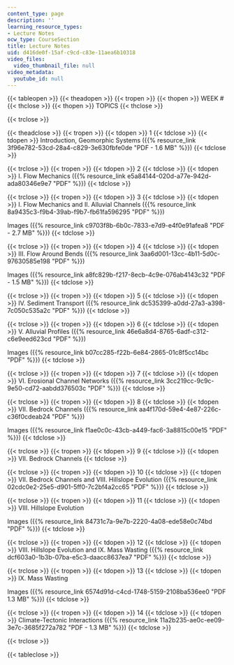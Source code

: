 ```yaml
---
content_type: page
description: ''
learning_resource_types:
- Lecture Notes
ocw_type: CourseSection
title: Lecture Notes
uid: d416de0f-15af-c9cd-c83e-11aea6b10318
video_files:
  video_thumbnail_file: null
video_metadata:
  youtube_id: null
---
```


{{< tableopen >}}
{{< theadopen >}}
{{< tropen >}}
{{< thopen >}}
WEEK #
{{< thclose >}}
{{< thopen >}}
TOPICS
{{< thclose >}}

{{< trclose >}}

{{< theadclose >}}
{{< tropen >}}
{{< tdopen >}}
1
{{< tdclose >}}
{{< tdopen >}}
Introduction, Geomorphic Systems ({{% resource_link 3f96e782-53cd-28a4-c829-3e630fbfe0de "PDF - 1.6 MB" %}})
{{< tdclose >}}

{{< trclose >}}
{{< tropen >}}
{{< tdopen >}}
2
{{< tdclose >}}
{{< tdopen >}}
I. Flow Mechanics ({{% resource_link e5a84144-020d-a77e-942d-ada80346e9e7 "PDF" %}})
{{< tdclose >}}

{{< trclose >}}
{{< tropen >}}
{{< tdopen >}}
3
{{< tdclose >}}
{{< tdopen >}}
I. Flow Mechanics and II. Alluvial Channels ({{% resource_link 8a9435c3-f9b4-39ab-f9b7-fb61fa596295 "PDF" %}})  
  
Images ({{% resource_link c9703f8b-6b0c-7833-e7d9-e4f0e91afea8 "PDF - 2.7 MB" %}})
{{< tdclose >}}

{{< trclose >}}
{{< tropen >}}
{{< tdopen >}}
4
{{< tdclose >}}
{{< tdopen >}}
III. Flow Around Bends ({{% resource_link 3aa6d001-13cc-4b11-5d0c-97630585e198 "PDF" %}})  
  
Images ({{% resource_link a8fc829b-f217-8ecb-4c9e-076ab4143c32 "PDF - 1.5 MB" %}})
{{< tdclose >}}

{{< trclose >}}
{{< tropen >}}
{{< tdopen >}}
5
{{< tdclose >}}
{{< tdopen >}}
IV. Sediment Transport ({{% resource_link dc535399-a0dd-27a3-a398-7c050c535a2c "PDF" %}})
{{< tdclose >}}

{{< trclose >}}
{{< tropen >}}
{{< tdopen >}}
6
{{< tdclose >}}
{{< tdopen >}}
V. Alluvial Profiles ({{% resource_link 46e6a8d4-8765-6adf-c312-c6e9eed623cd "PDF" %}})  
  
Images ({{% resource_link b07cc285-f22b-6e84-2865-01c8f5cc14bc "PDF" %}})
{{< tdclose >}}

{{< trclose >}}
{{< tropen >}}
{{< tdopen >}}
7
{{< tdclose >}}
{{< tdopen >}}
VI. Erosional Channel Networks ({{% resource_link 3cc219cc-9c9c-9e50-cd72-aabdd376503c "PDF" %}})
{{< tdclose >}}

{{< trclose >}}
{{< tropen >}}
{{< tdopen >}}
8
{{< tdclose >}}
{{< tdopen >}}
VII. Bedrock Channels ({{% resource_link aa4f170d-59e4-4e87-226c-c36f0cdeab24 "PDF" %}})  
  
Images ({{% resource_link f1ae0c0c-43cb-a449-fac6-3a8815c00e15 "PDF" %}})
{{< tdclose >}}

{{< trclose >}}
{{< tropen >}}
{{< tdopen >}}
9
{{< tdclose >}}
{{< tdopen >}}
VII. Bedrock Channels
{{< tdclose >}}

{{< trclose >}}
{{< tropen >}}
{{< tdopen >}}
10
{{< tdclose >}}
{{< tdopen >}}
VII. Bedrock Channels and VIII. Hillslope Evolution ({{% resource_link 02cdc0e2-25e5-d901-5ff0-7c2bf4a2cc65 "PDF" %}})
{{< tdclose >}}

{{< trclose >}}
{{< tropen >}}
{{< tdopen >}}
11
{{< tdclose >}}
{{< tdopen >}}
VIII. Hillslope Evolution  
  
Images ({{% resource_link 84731c7a-9e7b-2220-4a08-ede58e0c74bd "PDF" %}})
{{< tdclose >}}

{{< trclose >}}
{{< tropen >}}
{{< tdopen >}}
12
{{< tdclose >}}
{{< tdopen >}}
VIII. Hillslope Evolution and IX. Mass Wasting ({{% resource_link dcf603a0-1b3b-07ba-e5c3-daacc8637ea7 "PDF" %}})
{{< tdclose >}}

{{< trclose >}}
{{< tropen >}}
{{< tdopen >}}
13
{{< tdclose >}}
{{< tdopen >}}
IX. Mass Wasting  
  
Images ({{% resource_link 6574d91d-c4cd-1748-5159-2108ba536ee0 "PDF 1.3 MB" %}})
{{< tdclose >}}

{{< trclose >}}
{{< tropen >}}
{{< tdopen >}}
14
{{< tdclose >}}
{{< tdopen >}}
Climate-Tectonic Interactions ({{% resource_link 11a2b235-ae0c-ee09-3e7c-3685f272a782 "PDF - 1.3 MB" %}})
{{< tdclose >}}

{{< trclose >}}

{{< tableclose >}}